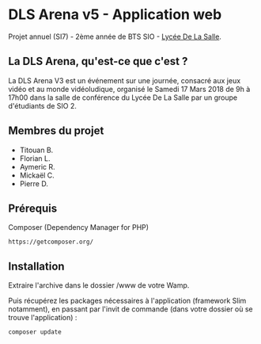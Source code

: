 # DLS Arena v5 - Application web

Projet annuel (SI7) - 2ème année de BTS SIO - [Lycée De La Salle](http://www.lycee-delasalle.com/).

## La DLS Arena, qu'est-ce que c'est ?

La DLS Arena V3 est un événement sur une journée, consacré aux jeux vidéo et au monde vidéoludique, organisé le Samedi 17 Mars 2018 de 9h à 17h00 dans la salle de conférence du Lycée De La Salle par un groupe d'étudiants de SIO 2.

## Membres du projet

* Titouan B.
* Florian L.
* Aymeric R.
* Mickaël C.
* Pierre D.

## Prérequis

Composer (Dependency Manager for PHP)

```
https://getcomposer.org/
```

## Installation

Extraire l'archive dans le dossier /www de votre Wamp.

Puis récupérez les packages nécessaires à l'application (framework Slim notamment), en passant par l'invit de commande (dans votre dossier où se trouve l'application) :

```
composer update
```
